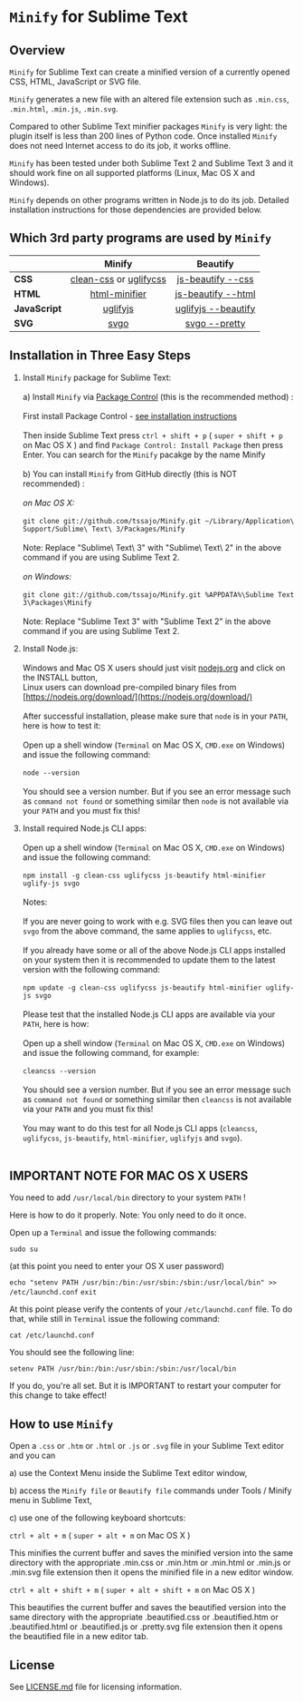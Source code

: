`Minify` for Sublime Text
=========================

Overview
--------
`Minify` for Sublime Text can create a minified version of a currently opened CSS, HTML, JavaScript or SVG file.

`Minify` generates a new file with an altered file extension such as `.min.css`, `.min.html`, `.min.js`, `.min.svg`.

Compared to other Sublime Text minifier packages `Minify` is very light: the plugin itself is less than 200 lines of Python code.
Once installed `Minify` does not need Internet access to do its job, it works offline.

`Minify` has been tested under both Sublime Text 2 and Sublime Text 3 and it should work fine on all supported platforms (Linux, Mac OS X and Windows).

`Minify` depends on other programs written in Node.js to do its job. Detailed installation instructions for those dependencies are provided below.

Which 3rd party programs are used by `Minify`
---------------------------------------------

|                | Minify | Beautify |
| -------------- |:------:|:--------:|
| **CSS**        | [clean-css](https://www.npmjs.com/package/clean-css) or [uglifycss](https://www.npmjs.com/package/uglifycss) | [js-beautify --css](https://www.npmjs.org/package/js-beautify) |
| **HTML**       | [html-minifier](https://www.npmjs.com/package/html-minifier) | [js-beautify --html](https://www.npmjs.org/package/js-beautify) |
| **JavaScript** | [uglifyjs](https://www.npmjs.com/package/uglifyjs) | [uglifyjs --beautify](https://www.npmjs.com/package/uglifyjs) |
| **SVG**        | [svgo](https://www.npmjs.com/package/svgo) | [svgo --pretty](https://www.npmjs.com/package/svgo) |

Installation in Three Easy Steps
--------------------------------

1. Install `Minify` package for Sublime Text:<br><br>
  a) Install `Minify` via [Package Control](https://packagecontrol.io/) (this is the recommended method) :<br><br>
  First install Package Control - [see installation instructions](https://packagecontrol.io/installation)<br><br>
  Then inside Sublime Text press `ctrl + shift + p` ( `super + shift + p` on Mac OS X ) and find `Package Control: Install Package` then press Enter.
  You can search for the `Minify` pacakge by the name Minify<br><br>
  b) You can install `Minify` from GitHub directly (this is NOT recommended) :<br><br>
  _on Mac OS X:_<br><br>
  `git clone git://github.com/tssajo/Minify.git ~/Library/Application\ Support/Sublime\ Text\ 3/Packages/Minify`<br><br>
  Note: Replace "Sublime\ Text\ 3" with "Sublime\ Text\ 2" in the above command if you are using Sublime Text 2.<br><br>
  _on Windows:_<br><br>
  `git clone git://github.com/tssajo/Minify.git %APPDATA%\Sublime Text 3\Packages\Minify`<br><br>
  Note: Replace "Sublime Text 3" with "Sublime Text 2" in the above command if you are using Sublime Text 2.

2. Install Node.js:<br><br>
  Windows and Mac OS X users should just visit [nodejs.org](https://nodejs.org/) and click on the INSTALL button,<br>
  Linux users can download pre-compiled binary files from [https://nodejs.org/download/](https://nodejs.org/download/)<br><br>
  After successful installation, please make sure that `node` is in your `PATH`, here is how to test it:<br><br>
  Open up a shell window (`Terminal` on Mac OS X, `CMD.exe` on Windows) and issue the following command:<br><br>
  `node --version`<br><br>
  You should see a version number. But if you see an error message such as `command not found` or something similar then `node` is not available via your `PATH` and you must fix this!

3. Install required Node.js CLI apps:<br><br>
  Open up a shell window (`Terminal` on Mac OS X, `CMD.exe` on Windows) and issue the following command:<br><br>
  `npm install -g clean-css uglifycss js-beautify html-minifier uglify-js svgo`<br><br>
  Notes:<br><br>
  If you are never going to work with e.g. SVG files then you can leave out `svgo` from the above command, the same applies to `uglifycss`, etc.<br><br>
  If you already have some or all of the above Node.js CLI apps installed on your system then it is recommended to update them to the latest version with the following command:<br><br>
  `npm update -g clean-css uglifycss js-beautify html-minifier uglify-js svgo`<br><br>
  Please test that the installed Node.js CLI apps are available via your `PATH`, here is how:<br><br>
  Open up a shell window (`Terminal` on Mac OS X, `CMD.exe` on Windows) and issue the following command, for example:<br><br>
  `cleancss --version`<br><br>
  You should see a version number. But if you see an error message such as `command not found` or something similar then `cleancss` is not available via your `PATH` and you must fix this!<br><br>
  You may want to do this test for all Node.js CLI apps (`cleancss`, `uglifycss`, `js-beautify`, `html-minifier`, `uglifyjs` and `svgo`).<br><br>

IMPORTANT NOTE FOR MAC OS X USERS
---------------------------------
You need to add `/usr/local/bin` directory to your system `PATH` !

Here is how to do it properly. Note: You only need to do it once.

Open up a `Terminal` and issue the following commands:

`sudo su`

(at this point you need to enter your OS X user password)

`echo "setenv PATH /usr/bin:/bin:/usr/sbin:/sbin:/usr/local/bin" >> /etc/launchd.conf`
`exit`

At this point please verify the contents of your `/etc/launchd.conf` file.
To do that, while still in `Terminal` issue the following command:

`cat /etc/launchd.conf`

You should see the following line:

`setenv PATH /usr/bin:/bin:/usr/sbin:/sbin:/usr/local/bin`

If you do, you're all set. But it is IMPORTANT to restart your computer for this change to take effect!

How to use `Minify`
-------------------
Open a `.css` or `.htm` or `.html` or `.js` or `.svg` file in your Sublime Text editor and you can

  a) use the Context Menu inside the Sublime Text editor window,

  b) access the `Minify file` or `Beautify file` commands under Tools / Minify menu in Sublime Text,

  c) use one of the following keyboard shortcuts:

  `ctrl + alt + m` ( `super + alt + m` on Mac OS X )

  This minifies the current buffer and saves the minified version into the same directory with the
  appropriate .min.css or .min.htm or .min.html or .min.js or .min.svg file extension
  then it opens the minified file in a new editor window.

  `ctrl + alt + shift + m` ( `super + alt + shift + m` on Mac OS X )

  This beautifies the current buffer and saves the beautified version into the same directory with the appropriate
  .beautified.css or .beautified.htm or .beautified.html or .beautified.js or .pretty.svg file extension
  then it opens the beautified file in a new editor tab.

License
-------
See [LICENSE.md](https://github.com/tssajo/Minify/blob/master/LICENSE.md) file for licensing information.
